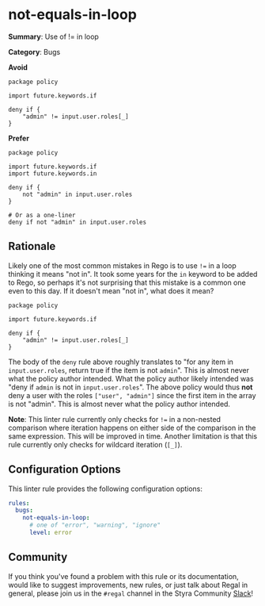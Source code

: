 # not-equals-in-loop

**Summary**: Use of != in loop

**Category**: Bugs

**Avoid**
```rego
package policy

import future.keywords.if

deny if {
    "admin" != input.user.roles[_]
}
```

**Prefer**
```rego
package policy

import future.keywords.if
import future.keywords.in

deny if {
    not "admin" in input.user.roles
}

# Or as a one-liner
deny if not "admin" in input.user.roles
```

## Rationale

Likely one of the most common mistakes in Rego is to use `!=` in a loop thinking it means "not in". It took some years
for the `in` keyword to be added to Rego, so perhaps it's not surprising that this mistake is a common one even to this
day. If it doesn't mean "not in", what does it mean?

```rego
package policy

import future.keywords.if

deny if {
    "admin" != input.user.roles[_]
}
```

The body of the `deny` rule above roughly translates to "for any item in `input.user.roles`, return true if the item is
not `admin`". This is almost never what the policy author intended. What the policy author likely intended was 
"deny if `admin` is not in `input.user.roles`". The above policy would thus **not** deny a user with the roles
`["user", "admin"]` since the first item in the array is not "admin". This is almost never what the policy author
intended.

**Note**: This linter rule currently only checks for `!=` in a non-nested comparison where iteration happens on either
side of the comparison in the same expression. This will be improved in time. Another limitation is that this rule
currently only checks for wildcard iteration (`[_]`).

## Configuration Options

This linter rule provides the following configuration options:

```yaml
rules: 
  bugs:
    not-equals-in-loop:
      # one of "error", "warning", "ignore"
      level: error
```

## Community

If you think you've found a problem with this rule or its documentation, would like to suggest improvements, new rules,
or just talk about Regal in general, please join us in the `#regal` channel in the Styra Community
[Slack](https://communityinviter.com/apps/styracommunity/signup)!
